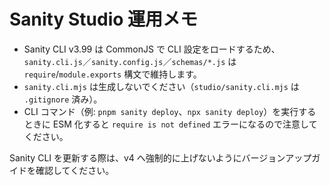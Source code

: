 # Sanity Studio 運用メモ

- Sanity CLI v3.99 は CommonJS で CLI 設定をロードするため、`sanity.cli.js`／`sanity.config.js`／`schemas/*.js` は `require`/`module.exports` 構文で維持します。
- `sanity.cli.mjs` は生成しないでください（`studio/sanity.cli.mjs` は `.gitignore` 済み）。
- CLI コマンド（例: `pnpm sanity deploy`、`npx sanity deploy`）を実行するときに ESM 化すると `require is not defined` エラーになるので注意してください。

Sanity CLI を更新する際は、v4 へ強制的に上げないようにバージョンアップガイドを確認してください。
